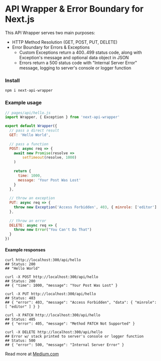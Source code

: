 # API Wrapper & Error Boundary for Next.js 

This API Wrapper serves two main purposes:
- HTTP Method Resolution (GET, POST, PUT, DELETE)
- Error Boundary for Errors & Exceptions
  - Custom Exceptions return a 400..499 status code, along with Exception's message and optional data object in JSON
  - Errors return a 500 status code with "Internal Server Error" message, logging to server's console or logger function

### Install

```shell
npm i next-api-wrapper
```

### Example usage

```js
// pages/api/hello.js
import Wrapper, { Exception } from 'next-api-wrapper'

export default Wrapper({
  // pass a direct result
  GET: 'Hello World',
  
  // pass a function
  POST: async req => {
    await new Promise(resolve =>
        setTimeout(resolve, 1000)
    )
    
    return {
      time: 1000,
      message: 'Your Post Was Lost'
    }
  },
  
  // throw an exception
  PUT: async req => {
    throw new Exception('Access Forbidden', 403, { minrole: ['editor'] })
  },
  
  // throw an error
  DELETE: async req => {
    throw new Error("You Can't Do That")
  }
})

```

#### Example responses

```shell
curl http://localhost:300/api/hello
## Status: 200
## "Hello World"

curl -X POST http://localhost:300/api/hello
## Status: 200
## { "time": 1000, "message": "Your Post Was Lost" }

curl -X PUT http://localhost:300/api/hello
## Status: 403
## { "error": 403, "message": "Access Forbidden", "data": { "minrole": [ "editor" ] } }

curl -X PATCH http://localhost:300/api/hello
## Status: 405
## { "error": 405, "message": "Method PATCH Not Supported" }

curl -X DELETE http://localhost:300/api/hello
## Error w/ stack printed to server's console or logger function
## Status: 500
## { "error": 500, "message": "Internal Server Error" }
```

Read more at [Medium.com](https://medium.com/@deltazero/error-boundary-for-next-js-api-routes-dd6cc8f72962)